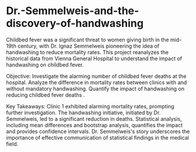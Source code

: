 # Dr.-Semmelweis-and-the-discovery-of-handwashing
Childbed fever was a significant threat to women giving birth in the mid-19th century, with Dr. Ignaz Semmelweis pioneering the idea of handwashing to reduce mortality rates. This project reanalyzes the historical data from Vienna General Hospital to understand the impact of handwashing on childbed fever.

Objective:
Investigate the alarming number of childbed fever deaths at the hospital.
Analyze the difference in mortality rates between clinics with and without mandatory handwashing.
Quantify the impact of handwashing on reducing childbed fever deaths .

Key Takeaways:
Clinic 1 exhibited alarming mortality rates, prompting further investigation.
The handwashing initiative, initiated by Dr. Semmelweis, led to a significant reduction in deaths.
Statistical analysis, including mean differences and bootstrap analysis, quantifies the impact and provides confidence intervals.
Dr. Semmelweis's story underscores the importance of effective communication of statistical findings in the medical field.
